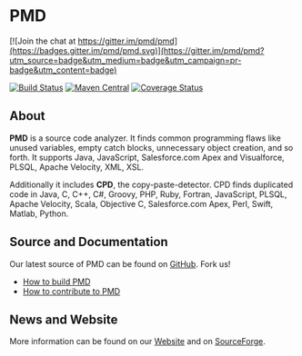 # PMD

[![Join the chat at https://gitter.im/pmd/pmd](https://badges.gitter.im/pmd/pmd.svg)](https://gitter.im/pmd/pmd?utm_source=badge&utm_medium=badge&utm_campaign=pr-badge&utm_content=badge)

[![Build Status](https://travis-ci.org/pmd/pmd.svg?branch=master)](https://travis-ci.org/pmd/pmd)
[![Maven Central](https://maven-badges.herokuapp.com/maven-central/net.sourceforge.pmd/pmd/badge.svg)](https://maven-badges.herokuapp.com/maven-central/net.sourceforge.pmd/pmd)
[![Coverage Status](https://coveralls.io/repos/github/pmd/pmd/badge.svg)](https://coveralls.io/github/pmd/pmd)

## About

**PMD** is a source code analyzer. It finds common programming flaws like unused variables, empty catch blocks,
unnecessary object creation, and so forth. It supports Java, JavaScript, Salesforce.com Apex and Visualforce, PLSQL, Apache Velocity,
XML, XSL.

Additionally it includes **CPD**, the copy-paste-detector. CPD finds duplicated code in
Java, C, C++, C#, Groovy, PHP, Ruby, Fortran, JavaScript, PLSQL, Apache Velocity, Scala, Objective C,
Salesforce.com Apex, Perl, Swift, Matlab, Python.

## Source and Documentation

Our latest source of PMD can be found on [GitHub](https://github.com/pmd/pmd). Fork us!

*   [How to build PMD](BUILDING.md)
*   [How to contribute to PMD](CONTRIBUTING.md)

## News and Website

More information can be found on our [Website](https://pmd.github.io) and on [SourceForge](https://sourceforge.net/projects/pmd/).
